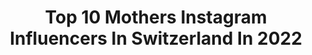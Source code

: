 ---
title: Top 10 Mothers Instagram Influencers In Switzerland In 2022
description: >-
  Find top mothers Instagram influencers in Switzerland in 2022. Most popular hashtags: #autumn #swiss #schweiz #switzerlandwonderland.
platform: Instagram
hits: 101
text_top: Identify the best Instagram accounts on inBeat.
text_bottom: Our platform holds 101 Instagram influencers like this in Switzerland for you to connect with.
profiles:
  - username: "andromeda_333"
    fullname: >-
      Manuela Ghirlanda
    bio: >-
      💖CEO of my own happiness 50+ and faboulous✨ mother of 3 👱🏼‍♀️🙎🏻‍♂️👩🏻 Beauty💄and fashion👗lover❣️
    location: "Switzerland"
    followers: 16952
    engagement: 316
    commentsToLikes: 0.138725
    id: ck6uca7s4eeto0j71se9r7i35
    verified: false
    hashtags: "#overknees, #autumn, #lucerne, #modelover50"
  - username: "gasparinselina"
    fullname: >-
      Selina Gasparin
    bio: >-
      🇨🇭Swiss Biathlete 🥈Olympic Winter Games Sochi 2014 🥇🥇WC Winner 👩‍👧‍👧Mother of 2 girls 👮‍♀️ Border police
    location: "Switzerland"
    followers: 11166
    engagement: 1088
    commentsToLikes: 0.009596
    id: ck5ck7dchwafi0i11y66udtcu
    verified: false
    hashtags: "#spispoezv, #teamroland, #gasparinsisters, #flyerbikes"
  - username: "vayam_photography"
    fullname: >-
      Kevin Reist
    bio: >-
      Switzerland, Luzern 🇨🇭 The Earth is our mother, be respectful and mindful🌍 -OneLove
    location: "Switzerland"
    followers: 9185
    engagement: 2068
    commentsToLikes: 0.029936
    id: ckf5rlq0ed4fj0j23zi272m4d
    verified: false
    hashtags: "#naturephotography, #switzerlandcolors, #blickheimat, #landschaftsfotografie"
  - username: "nicole.nordin"
    fullname: >-
      Nicole Nordin
    bio: >-
      📍 Zürich x STHLM Business | Fashion | Lifestyle Founder & CEO of @allineagency Partner / Business Development @inuikii Mother of 3 👫🏄🏼‍♂️
    location: "Switzerland"
    followers: 17524
    engagement: 527
    commentsToLikes: 0.027999
    id: ck5hn10wdn0580i116nf8sxcn
    verified: false
    hashtags: "#summerhighlights, #challengeaccepted, #dressup, #weekend"
  - username: "raymon_kakar"
    fullname: >-
      Raymon Singh
    bio: >-
      A Mother and then an Actor. Influencer. Buddhist. Amateur Photographer. Highly Motivated. Earth Explorer.Blah.Blah.Blah 📬(DM for collab)
    location: "Switzerland"
    followers: 72752
    engagement: 197
    commentsToLikes: 0.077592
    id: ck0udvgzcjwli0i19nyny3ffi
    verified: true
    hashtags: "#letterstomother, #tvc, #workmode, #happytimes"
  - username: "thechicvibe"
    fullname: >-
      Sharka
    bio: >-
      ▪Girl Mama 👯‍♀️Emma & Maé ▪️Healthy lifestyle & intentional living🌿Owner @petitesessentials ▪Modern motherhood through my lens 💌 thechicvibe@gmail.com
    location: "Switzerland"
    followers: 28840
    engagement: 173
    commentsToLikes: 0.112892
    id: ck0uap2i8cq4r0i19qppwqnm2
    verified: false
    hashtags: "#girlmomsrock, #affenzahn, #motherhoodlife, #girlmomlife"
  - username: "bea_vincenzini"
    fullname: >-
      Beatrice Vincenzini
    bio: >-
      Publisher and Mother. One person who does the work of twenty. For Free
    location: "Switzerland"
    followers: 4101
    engagement: 970
    commentsToLikes: 0.126156
    id: ck5zw4xlm5hlu0i1457dmgzbu
    verified: false
    hashtags: "#indiawarrender, #valentinesday, #flowerbx, #sharethelove"
  - username: "familie_putzer"
    fullname: >-
      Sonja 👧🏻 & ihre kleine Family
    bio: >-
      Every family has a story… welcome to ours. 🤎 Benji 🧔🏻 Isabella 👧🏼 Giulietta 🐶 Lou & Frida 🐱🐱 📍 Zürich/Stuttgart/Südtirol
    location: "Switzerland"
    followers: 17448
    engagement: 598
    commentsToLikes: 0.039729
    id: ck0w5o54s4lzs0i19763ip2pf
    verified: false
    hashtags: "#allga, #ku, #hundeliebe, #irishsettersofinstagram"
  - username: "kindwaldundwiese"
    fullname: >-
      g a b r i e l l e
    bio: >-
      mama x 5✨ our family journey 🌿 living a life close to nature 🇨🇭switzerland
    location: "Switzerland"
    followers: 3841
    engagement: 1483
    commentsToLikes: 0.064440
    id: ckaoyd4hxh0ef0i78iv7kowx2
    verified: false
    hashtags: "#sommerbaby, #feelfreefeed, #grossfamilienleben, #wildandfreekids"
  - username: "dane72"
    fullname: >-
      Daniel Tresch 🇨🇭
    bio: >-
      📍Thun, Switzerland 🇨🇭 Sony Alpha 7 III and DJI Mavic 2 Pro Landscape and Travel Photography 🏔 🏜 🏕 📩daniel.tresch@bluewin.ch
    location: "Switzerland"
    followers: 15485
    engagement: 1121
    commentsToLikes: 0.104659
    id: ck0w1hfcajd0u0i1988lmtaun
    verified: false
    hashtags: "#panorama, #awesome, #swiss, #natur"
---